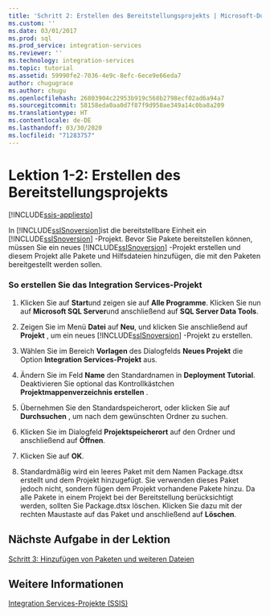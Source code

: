 ```yaml
---
title: 'Schritt 2: Erstellen des Bereitstellungsprojekts | Microsoft-Dokumentation'
ms.custom: ''
ms.date: 03/01/2017
ms.prod: sql
ms.prod_service: integration-services
ms.reviewer: ''
ms.technology: integration-services
ms.topic: tutorial
ms.assetid: 59990fe2-7036-4e9c-8efc-6ece9e66eda7
author: chugugrace
ms.author: chugu
ms.openlocfilehash: 26803904c22953b919c568b2798ecf02ad6a94a7
ms.sourcegitcommit: 58158eda0aa0d7f87f9d958ae349a14c0ba8a209
ms.translationtype: HT
ms.contentlocale: de-DE
ms.lasthandoff: 03/30/2020
ms.locfileid: "71283757"
---
```

# <a name="lesson-1-2---creating-the-deployment-project"></a>Lektion 1-2: Erstellen des Bereitstellungsprojekts

[!INCLUDE[ssis-appliesto](../includes/ssis-appliesto-ssvrpluslinux-asdb-asdw-xxx.md)]


In [!INCLUDE[ssISnoversion](../includes/ssisnoversion-md.md)]ist die bereitstellbare Einheit ein [!INCLUDE[ssISnoversion](../includes/ssisnoversion-md.md)] -Projekt. Bevor Sie Pakete bereitstellen können, müssen Sie ein neues [!INCLUDE[ssISnoversion](../includes/ssisnoversion-md.md)] -Projekt erstellen und diesem Projekt alle Pakete und Hilfsdateien hinzufügen, die mit den Paketen bereitgestellt werden sollen.  
  
### <a name="to-create-the-integration-services-project"></a>So erstellen Sie das Integration Services-Projekt  
  
1.  Klicken Sie auf **Start**und zeigen sie auf **Alle Programme**. Klicken Sie nun auf **Microsoft SQL Server**und anschließend auf **SQL Server Data Tools**.  
  
2.  Zeigen Sie im Menü **Datei** auf **Neu**, und klicken Sie anschließend auf **Projekt** , um ein neues [!INCLUDE[ssISnoversion](../includes/ssisnoversion-md.md)] -Projekt zu erstellen.  
  
3.  Wählen Sie im Bereich **Vorlagen** des Dialogfelds **Neues Projekt** die Option **Integration Services-Projekt** aus.  
  
4.  Ändern Sie im Feld **Name** den Standardnamen in **Deployment Tutorial**. Deaktivieren Sie optional das Kontrollkästchen **Projektmappenverzeichnis erstellen** .  
  
5.  Übernehmen Sie den Standardspeicherort, oder klicken Sie auf **Durchsuchen** , um nach dem gewünschten Ordner zu suchen.  
  
6.  Klicken Sie im Dialogfeld **Projektspeicherort** auf den Ordner und anschließend auf **Öffnen**.  
  
7.  Klicken Sie auf **OK**.  
  
8.  Standardmäßig wird ein leeres Paket mit dem Namen Package.dtsx erstellt und dem Projekt hinzugefügt. Sie verwenden dieses Paket jedoch nicht, sondern fügen dem Projekt vorhandene Pakete hinzu. Da alle Pakete in einem Projekt bei der Bereitstellung berücksichtigt werden, sollten Sie Package.dtsx löschen. Klicken Sie dazu mit der rechten Maustaste auf das Paket und anschließend auf **Löschen**.  
  
## <a name="next-task-in-lesson"></a>Nächste Aufgabe in der Lektion  
[Schritt 3: Hinzufügen von Paketen und weiteren Dateien](../integration-services/lesson-1-3-adding-packages-and-other-files.md)  
  
## <a name="see-also"></a>Weitere Informationen  
[Integration Services-Projekte &#40;SSIS&#41;](~/integration-services/integration-services-ssis-projects-and-solutions.md)  
  
  
  

